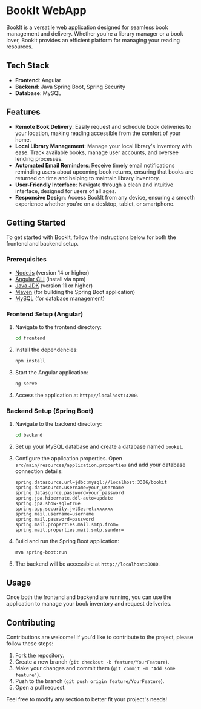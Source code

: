 # BookIt WebApp

BookIt is a versatile web application designed for seamless book management and delivery. Whether you're a library manager or a book lover, BookIt provides an efficient platform for managing your reading resources.

## Tech Stack

- **Frontend**: Angular
- **Backend**: Java Spring Boot, Spring Security
- **Database**: MySQL

## Features

- **Remote Book Delivery**: Easily request and schedule book deliveries to your location, making reading accessible from the comfort of your home.
- **Local Library Management**: Manage your local library's inventory with ease. Track available books, manage user accounts, and oversee lending processes.
- **Automated Email Reminders**: Receive timely email notifications reminding users about upcoming book returns, ensuring that books are returned on time and helping to maintain library inventory.
- **User-Friendly Interface**: Navigate through a clean and intuitive interface, designed for users of all ages.
- **Responsive Design**: Access BookIt from any device, ensuring a smooth experience whether you're on a desktop, tablet, or smartphone.

## Getting Started

To get started with BookIt, follow the instructions below for both the frontend and backend setup.

### Prerequisites

- [Node.js](https://nodejs.org/) (version 14 or higher)
- [Angular CLI](https://angular.io/cli) (install via npm)
- [Java JDK](https://www.oracle.com/java/technologies/javase-jdk11-downloads.html) (version 11 or higher)
- [Maven](https://maven.apache.org/) (for building the Spring Boot application)
- [MySQL](https://www.mysql.com/) (for database management)

### Frontend Setup (Angular)

1. Navigate to the frontend directory:

   ```bash
   cd frontend
   ```

2. Install the dependencies:

   ```bash
   npm install
   ```

3. Start the Angular application:

   ```bash
   ng serve
   ```

4. Access the application at `http://localhost:4200`.

### Backend Setup (Spring Boot)

1. Navigate to the backend directory:

   ```bash
   cd backend
   ```

2. Set up your MySQL database and create a database named `bookit`.

3. Configure the application properties. Open `src/main/resources/application.properties` and add your database connection details:

   ```properties
   spring.datasource.url=jdbc:mysql://localhost:3306/bookit
   spring.datasource.username=your_username
   spring.datasource.password=your_password
   spring.jpa.hibernate.ddl-auto=update
   spring.jpa.show-sql=true
   spring.app.security.jwtSecret:xxxxxx
   spring.mail.username=username
   spring.mail.password=password
   spring.mail.properties.mail.smtp.from=
   spring.mail.properties.mail.smtp.sender=
   ```

4. Build and run the Spring Boot application:

   ```bash
   mvn spring-boot:run
   ```

5. The backend will be accessible at `http://localhost:8080`.

## Usage

Once both the frontend and backend are running, you can use the application to manage your book inventory and request deliveries.

## Contributing

Contributions are welcome! If you'd like to contribute to the project, please follow these steps:

1. Fork the repository.
2. Create a new branch (`git checkout -b feature/YourFeature`).
3. Make your changes and commit them (`git commit -m 'Add some feature'`).
4. Push to the branch (`git push origin feature/YourFeature`).
5. Open a pull request.

Feel free to modify any section to better fit your project's needs!
